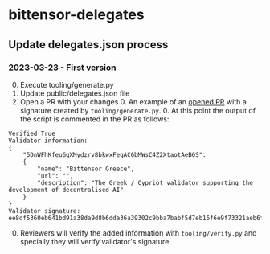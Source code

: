 # bittensor-delegates


## Update delegates.json process

### 2023-03-23 - First version

0. Execute tooling/generate.py
0. Update public/delegates.json file
0. Open a PR with your changes
    0. An example of an [opened PR](https://github.com/opentensor/bittensor/pull/1211) with a signature created by `tooling/generate.py`.
    0. At this point the output of the script is commented in the PR as follows:

```
Verified True
Validator information: 
{
    "5DnWFhKfeu6gXMydzrv8bkwxFegAC6bMWsC4Z2XtaotAeB6S": 
    {
        "name": "Bittensor Greece", 
        "url": "", 
        "description": "The Greek / Cypriot validator supporting the development of decentralised AI"
    }
}
Validator signature: ee8df5360eb641bd91a38da9d8b6dda36a39302c9bba7babf5d7eb16f6e9f73321aeb6f8adb30e0f511d64c1f35caa15215dd280fb2ed3f8f5b09d783cc9958f
```

0. Reviewers will verify the added information with `tooling/verify.py` and specially they will verify validator's signature.